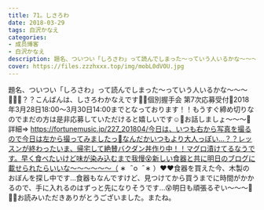 ```yaml
---
title: 71。しさろわ
date: 2018-03-29
tags: 白沢かなえ
categories: 
- 成员博客
- 白沢かなえ
description: 題名、ついつい「しろさわ」って読んでしまった〜っていう人いるかな〜〜〜🤦🏻‍♀️？？こんばんは、しさろわかなえです🌷🌷個別握手会 第7次応募受付🌷2018年3月28日18:00〜3月30日14:00までとなっております！！...
cover: https://files.zzzhxxx.top/img/mobL0dVOU.jpg 
---
```


題名、ついつい「しろさわ」って読んでしまった〜っていう人いるかな〜〜〜🤦🏻‍♀️？？こんばんは、しさろわかなえです🌷🌷個別握手会 第7次応募受付🌷2018年3月28日18:00〜3月30日14:00までとなっております！！もうすぐ締め切りなのでまだの方は是非応募していただけると嬉しいです☺️🌷お話しましょ〜〜〜🌸詳細⇒ https://fortunemusic.jp/227_201804/今日は、いつも右から写真を撮るので今日は左から撮ってみましたっ📸なんだかいつもより大人っぽい…？？レッスンが終わったいま、帰宅して絶賛バクダン丼作り中！！マグロ漬けてるなうです。早く食べたいけど味が染み込むまで我慢😵新しい食器と共に明日のブログに載せられたらいいな〜〜〜〜〜〜（ ∗   ̑ o   ̑ ∗ ）❤️❤️食器を買えた今、木製のおぼんを探し中です…食器もなんですけど、見つけてから買うまでに時間がかかるので、手に入れるのはずっと先になりそうです…😵明日も頑張るぞい〜〜〜🐶🐾🎈お読みいただきありがとうございました。またね。



